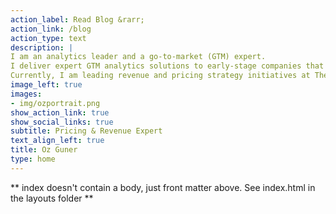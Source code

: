 ```yaml
---
action_label: Read Blog &rarr;
action_link: /blog
action_type: text
description: |
I am an analytics leader and a go-to-market (GTM) expert. 
I deliver expert GTM analytics solutions to early-stage companies that may lack analytics resources. I specialize in designing strategic revenue frameworks that cater to diverse customer segments and competitive landscapes. 
Currently, I am leading revenue and pricing strategy initiatives at The Predictive Index.
image_left: true
images:
- img/ozportrait.png
show_action_link: true
show_social_links: true
subtitle: Pricing & Revenue Expert
text_align_left: true
title: Oz Guner
type: home
---
```


** index doesn't contain a body, just front matter above.
See index.html in the layouts folder **
